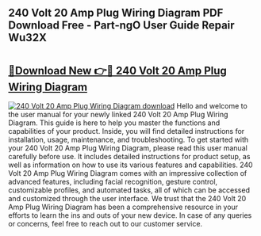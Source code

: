 ## 240 Volt 20 Amp Plug Wiring Diagram PDF Download Free - Part-ngO User Guide Repair Wu32X

# <h2><a href="http://dfiyam0.blite.top/?on=240+Volt+20+Amp+Plug+Wiring+Diagram">🔗Download New 👉🔴 240 Volt 20 Amp Plug Wiring Diagram</a></h2>

[![240 Volt 20 Amp Plug Wiring Diagram download](https://i.imgur.com/lujVjoI.png)](http://dfiyam0.blite.top/?on=240+Volt+20+Amp+Plug+Wiring+Diagram)
Hello and welcome to the user manual for your newly linked 240 Volt 20 Amp Plug Wiring Diagram. This guide is here to help you master the functions and capabilities of your product. Inside, you will find detailed instructions for installation, usage, maintenance, and troubleshooting. To get started with your 240 Volt 20 Amp Plug Wiring Diagram, please read this user manual carefully before use. It includes detailed instructions for product setup, as well as information on how to use its various features and capabilities. 240 Volt 20 Amp Plug Wiring Diagram comes with an impressive collection of advanced features, including facial recognition, gesture control, customizable profiles, and automated tasks, all of which can be accessed and customized through the user interface. We trust that the 240 Volt 20 Amp Plug Wiring Diagram has been a comprehensive resource in your efforts to learn the ins and outs of your new device. In case of any queries or concerns, feel free to reach out to our customer service.
